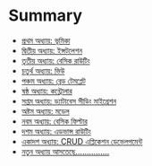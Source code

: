 # Summary

* [প্রথম অধ্যায়: ভূমিকা](README.md)
* [দ্বিতীয় অধ্যায়: ইন্সটলেশন](installation.md)
* [তৃতীয় অধ্যায়: বেসিক রাউটিং](basic-routing.md)
* [চতুর্থ অধ্যায়: ভিউ](views.md)
* [পঞ্চম অধ্যায়: ব্লেড টেমপ্লেট](blade-template.md)
* [ষষ্ঠ অধ্যায়: কন্ট্রোলার](controller.md)
* [সপ্তম অধ্যায়: ড্যাটাবেস সীডিং মাইগ্রেশন](db-seeding-migration.md)
* [অষ্টম অধ্যায়: মডেল](model.md)
* [নবম অধ্যায়: বেসিক ফিল্টার](basic-filter.md)
* [দশম অধ্যায়: এডভান্স রাউটিং](advance-routing.md)
* [একাদশ অধ্যায়: CRUD এপ্লিকেশন ডেভেলপমেন্ট]()
* [নতুন অধ্যায় আসতেছে...............]()
